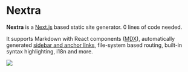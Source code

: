 # Nextra

**Nextra** is a [Next.js](https://nextjs.org) based static site generator. 0 lines of code needed.  

It supports Markdown with React components ([MDX](/features/mdx)), automatically generated [sidebar and anchor links](/docs/anchors), file-system based routing, built-in syntax highlighting, i18n and more.

![](/demo.png)

